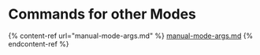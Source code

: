 # Commands for other  Modes

{% content-ref url="manual-mode-args.md" %}
[manual-mode-args.md](manual-mode-args.md)
{% endcontent-ref %}

